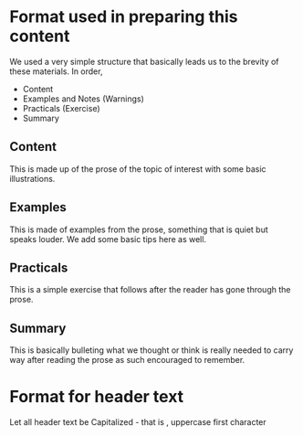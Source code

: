 # Format used in preparing this content
We used a very simple structure that basically leads us to the brevity of these materials. In order, 

* Content
* Examples and Notes (Warnings)
* Practicals (Exercise)
* Summary

## Content

This is made up of the prose of the topic of interest with some basic illustrations.

## Examples

This is made of examples from the prose, something that is quiet but speaks louder. We add some basic tips here as well.

## Practicals

This is a simple exercise that follows after the reader has gone through the prose.

## Summary

This is basically bulleting what we thought or think is really needed to carry way after reading the prose as such encouraged to remember.

# Format for header text

Let all header text be Capitalized - that is , uppercase first character

